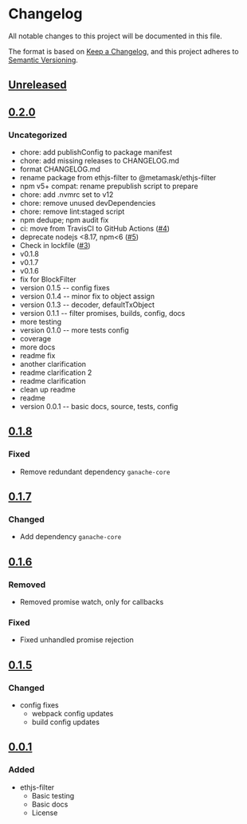 # Changelog
All notable changes to this project will be documented in this file.

The format is based on [Keep a Changelog](https://keepachangelog.com/en/1.0.0/),
and this project adheres to [Semantic Versioning](https://semver.org/spec/v2.0.0.html).

## [Unreleased]

## [0.2.0]
### Uncategorized
- chore: add publishConfig to package manifest
- chore: add missing releases to CHANGELOG.md
- format CHANGELOG.md
- rename package from ethjs-filter to @metamask/ethjs-filter
- npm v5+ compat: rename prepublish script to prepare
- chore: add .nvmrc set to v12
- chore: remove unused devDependencies
- chore: remove lint:staged script
- npm dedupe; npm audit fix
- ci: move from TravisCI to GitHub Actions ([#4](https://github.com/MetaMask/ethjs-filter/pull/4))
- deprecate nodejs <8.17, npm<6 ([#5](https://github.com/MetaMask/ethjs-filter/pull/5))
- Check in lockfile ([#3](https://github.com/MetaMask/ethjs-filter/pull/3))
- v0.1.8
- v0.1.7
- v0.1.6
- fix for BlockFilter
- version 0.1.5 -- config fixes
- version 0.1.4 -- minor fix to object assign
- version 0.1.3 -- decoder, defaultTxObject
- version 0.1.1 -- filter promises, builds, config, docs
- more testing
- version 0.1.0 -- more tests config
- coverage
- more docs
- readme fix
- another clarification
- readme clarification 2
- readme clarification
- clean up readme
- readme
- version 0.0.1 -- basic docs, source, tests, config

## [0.1.8]
### Fixed
- Remove redundant dependency `ganache-core`

## [0.1.7]
### Changed
- Add dependency `ganache-core`

## [0.1.6]
### Removed
- Removed promise watch, only for callbacks

### Fixed
- Fixed unhandled promise rejection

## [0.1.5]
### Changed
- config fixes
  - webpack config updates
  - build config updates

## [0.0.1]
### Added
- ethjs-filter
  - Basic testing
  - Basic docs
  - License

[Unreleased]: https://github.com/MetaMask/ethjs-filter/compare/v0.2.0...HEAD
[0.2.0]: https://github.com/MetaMask/ethjs-filter/compare/v0.1.8...v0.2.0
[0.1.8]: https://github.com/MetaMask/ethjs-filter/compare/v0.1.7...v0.1.8
[0.1.7]: https://github.com/MetaMask/ethjs-filter/compare/v0.1.6...v0.1.7
[0.1.6]: https://github.com/MetaMask/ethjs-filter/compare/v0.1.5...v0.1.6
[0.1.5]: https://github.com/MetaMask/ethjs-filter/compare/v0.0.1...v0.1.5
[0.0.1]: https://github.com/MetaMask/ethjs-filter/releases/tag/v0.0.1
